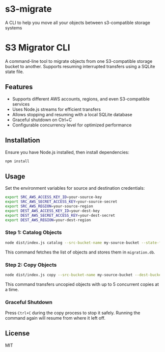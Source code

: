 # s3-migrate
A CLI to help you move all your objects between s3-compatible storage systems


# S3 Migrator CLI

A command-line tool to migrate objects from one S3-compatible storage bucket to another. Supports resuming interrupted transfers using a SQLite state file.

## Features
- Supports different AWS accounts, regions, and even S3-compatible services
- Uses Node.js streams for efficient transfers
- Allows stopping and resuming with a local SQLite database
- Graceful shutdown on Ctrl+C
- Configurable concurrency level for optimized performance

## Installation

Ensure you have Node.js installed, then install dependencies:
```sh
npm install
```

## Usage

Set the environment variables for source and destination credentials:
```sh
export SRC_AWS_ACCESS_KEY_ID=your-source-key
export SRC_AWS_SECRET_ACCESS_KEY=your-source-secret
export SRC_AWS_REGION=your-source-region
export DEST_AWS_ACCESS_KEY_ID=your-dest-key
export DEST_AWS_SECRET_ACCESS_KEY=your-dest-secret
export DEST_AWS_REGION=your-dest-region
```

### Step 1: Catalog Objects
```sh
node dist/index.js catalog --src-bucket-name my-source-bucket --state-file migration.db
```
This command fetches the list of objects and stores them in `migration.db`.

### Step 2: Copy Objects
```sh
node dist/index.js copy --src-bucket-name my-source-bucket --dest-bucket-name my-dest-bucket --state-file migration.db --concurrency 5
```
This command transfers uncopied objects with up to 5 concurrent copies at a time.

### Graceful Shutdown
Press `Ctrl+C` during the copy process to stop it safely. Running the command again will resume from where it left off.

## License
MIT

